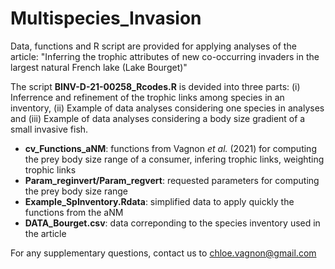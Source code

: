 # Multispecies_Invasion
Data, functions and R script are provided for applying analyses of the article:
"Inferring the trophic attributes of new co-occurring invaders in the largest natural French lake (Lake Bourget)"  

The script **BINV-D-21-00258_Rcodes.R** is devided into three parts: (i) Inferrence and refinement of the trophic links among species in an inventory, 
(ii) Example of data analyses considering one species in analyses and (iii) Example of data analyses considering a body size gradient of a small invasive fish.  
  
  - **cv_Functions_aNM**: functions from Vagnon *et al.* (2021) for computing the prey body size range of a consumer, infering trophic links, weighting trophic links
  - **Param_reginvert/Param_regvert**: requested parameters for computing the prey body size range
  - **Example_SpInventory.Rdata**: simplified data to apply quickly the functions from the aNM
  - **DATA_Bourget.csv**: data correponding to the species inventory used in the article
    
For any supplementary questions, contact us to chloe.vagnon@gmail.com
